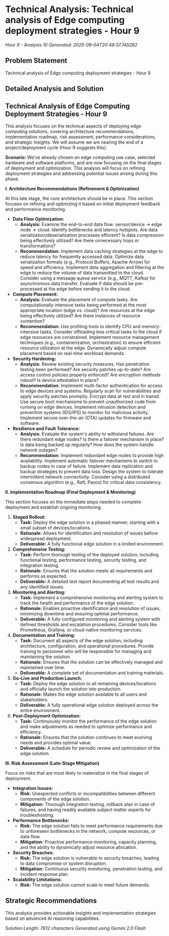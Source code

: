 # Technical Analysis: Technical analysis of Edge computing deployment strategies - Hour 9
*Hour 9 - Analysis 10*
*Generated: 2025-09-04T20:49:37.745262*

## Problem Statement
Technical analysis of Edge computing deployment strategies - Hour 9

## Detailed Analysis and Solution
## Technical Analysis of Edge Computing Deployment Strategies - Hour 9

This analysis focuses on the technical aspects of deploying edge computing solutions, covering architecture recommendations, implementation roadmap, risk assessment, performance considerations, and strategic insights.  We will assume we are nearing the end of a project/deployment cycle (Hour 9 suggests this).

**Scenario:** We've already chosen an edge computing use case, selected hardware and software platforms, and are now focusing on the final stages of deployment and optimization.  This analysis will focus on refining deployment strategies and addressing potential issues arising during this phase.

**I. Architecture Recommendations (Refinement & Optimization)**

At this late stage, the core architecture should be in place.  This section focuses on refining and optimizing it based on initial deployment feedback and performance monitoring.

*   **Data Flow Optimization:**
    *   **Analysis:** Examine the end-to-end data flow: sensor/device -> edge node -> cloud.  Identify bottlenecks and latency hotspots.  Are data serialization/deserialization processes efficient?  Is data compression being effectively utilized?  Are there unnecessary hops or transformations?
    *   **Recommendation:** Implement data caching strategies at the edge to reduce latency for frequently accessed data.  Optimize data serialization formats (e.g., Protocol Buffers, Apache Arrow) for speed and efficiency.  Implement data aggregation and filtering at the edge to reduce the volume of data transmitted to the cloud.  Consider using a message queue service (e.g., MQTT, Kafka) for asynchronous data transfer. Evaluate if data should be pre-processed at the edge before sending it to the cloud.
*   **Compute Placement:**
    *   **Analysis:** Evaluate the placement of compute tasks.  Are computationally intensive tasks being performed at the most appropriate location (edge vs. cloud)?  Are resources at the edge being effectively utilized?  Are there instances of resource contention?
    *   **Recommendation:** Use profiling tools to identify CPU and memory-intensive tasks.  Consider offloading less critical tasks to the cloud if edge resources are constrained.  Implement resource management techniques (e.g., containerization, orchestration) to ensure efficient resource utilization at the edge.  Dynamically adjust compute placement based on real-time workload demands.
*   **Security Hardening:**
    *   **Analysis:**  Review existing security measures.  Has penetration testing been performed?  Are security patches up-to-date?  Are access control policies properly enforced?  Are encryption methods robust?  Is device attestation in place?
    *   **Recommendation:**  Implement multi-factor authentication for access to edge devices and systems.  Regularly scan for vulnerabilities and apply security patches promptly.  Encrypt data at rest and in transit.  Use secure boot mechanisms to prevent unauthorized code from running on edge devices.  Implement intrusion detection and prevention systems (IDS/IPS) to monitor for malicious activity.  Implement secure over-the-air (OTA) updates for firmware and software.
*   **Resilience and Fault Tolerance:**
    *   **Analysis:**  Evaluate the system's ability to withstand failures.  Are there redundant edge nodes?  Is there a failover mechanism in place?  Is data being backed up regularly? How does the system handle network outages?
    *   **Recommendation:** Implement redundant edge nodes to provide high availability.  Implement automatic failover mechanisms to switch to backup nodes in case of failure.  Implement data replication and backup strategies to prevent data loss.  Design the system to tolerate intermittent network connectivity.  Consider using a distributed consensus algorithm (e.g., Raft, Paxos) for critical data consistency.

**II. Implementation Roadmap (Final Deployment & Monitoring)**

This section focuses on the immediate steps needed to complete deployment and establish ongoing monitoring.

1.  **Staged Rollout:**
    *   **Task:** Deploy the edge solution in a phased manner, starting with a small subset of devices/locations.
    *   **Rationale:** Allows for identification and resolution of issues before widespread deployment.
    *   **Deliverable:**  A fully functional edge solution in a limited environment.
2.  **Comprehensive Testing:**
    *   **Task:** Perform thorough testing of the deployed solution, including functional testing, performance testing, security testing, and integration testing.
    *   **Rationale:** Ensures that the solution meets all requirements and performs as expected.
    *   **Deliverable:**  A detailed test report documenting all test results and any identified issues.
3.  **Monitoring and Alerting:**
    *   **Task:** Implement a comprehensive monitoring and alerting system to track the health and performance of the edge solution.
    *   **Rationale:** Enables proactive identification and resolution of issues, minimizing downtime and ensuring optimal performance.
    *   **Deliverable:**  A fully configured monitoring and alerting system with defined thresholds and escalation procedures.  Consider tools like Prometheus, Grafana, or cloud-native monitoring services.
4.  **Documentation and Training:**
    *   **Task:** Document all aspects of the edge solution, including architecture, configuration, and operational procedures. Provide training to personnel who will be responsible for managing and maintaining the solution.
    *   **Rationale:** Ensures that the solution can be effectively managed and maintained over time.
    *   **Deliverable:**  A complete set of documentation and training materials.
5.  **Go-Live and Production Launch:**
    *   **Task:** Deploy the edge solution to all remaining devices/locations and officially launch the solution into production.
    *   **Rationale:** Makes the edge solution available to all users and stakeholders.
    *   **Deliverable:**  A fully operational edge solution deployed across the entire environment.
6.  **Post-Deployment Optimization:**
    *   **Task:** Continuously monitor the performance of the edge solution and make adjustments as needed to optimize performance and efficiency.
    *   **Rationale:** Ensures that the solution continues to meet evolving needs and provides optimal value.
    *   **Deliverable:**  A schedule for periodic review and optimization of the edge solution.

**III. Risk Assessment (Late-Stage Mitigation)**

Focus on risks that are most likely to materialize in the final stages of deployment.

*   **Integration Issues:**
    *   **Risk:** Unexpected conflicts or incompatibilities between different components of the edge solution.
    *   **Mitigation:**  Thorough integration testing, rollback plan in case of failures, and having readily available subject matter experts for troubleshooting.
*   **Performance Bottlenecks:**
    *   **Risk:** The edge solution fails to meet performance requirements due to unforeseen bottlenecks in the network, compute resources, or data flow.
    *   **Mitigation:**  Proactive performance monitoring, capacity planning, and the ability to dynamically adjust resource allocation.
*   **Security Breaches:**
    *   **Risk:** The edge solution is vulnerable to security breaches, leading to data compromise or system disruption.
    *   **Mitigation:**  Continuous security monitoring, penetration testing, and incident response plan.
*   **Scalability Limitations:**
    *   **Risk:** The edge solution cannot scale to meet future demands.
    

## Strategic Recommendations
This analysis provides actionable insights and implementation strategies
based on advanced AI reasoning capabilities.

*Solution Length: 7612 characters*
*Generated using Gemini 2.0 Flash*
